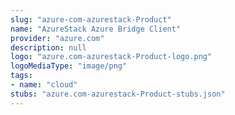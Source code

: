 ```yaml
---
slug: "azure-com-azurestack-Product"
name: "AzureStack Azure Bridge Client"
provider: "azure.com"
description: null
logo: "azure.com-azurestack-Product-logo.png"
logoMediaType: "image/png"
tags:
- name: "cloud"
stubs: "azure.com-azurestack-Product-stubs.json"
---
```

